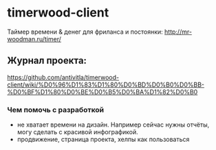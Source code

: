 timerwood-client
================

Таймер времени &amp; денег для фриланса и постоянки: http://mr-woodman.ru/timer/

## Журнал проекта: 

https://github.com/antivitla/timerwood-client/wiki/%D0%96%D1%83%D1%80%D0%BD%D0%B0%D0%BB-%D0%BF%D1%80%D0%BE%D0%B5%D0%BA%D1%82%D0%B0


### Чем помочь с разработкой

- не хватает времени на дизайн. Например сейчас нужны отчёты, могу сделать с красивой инфографикой.
- продвижение, страница проекта, хелпы как пользоваться

